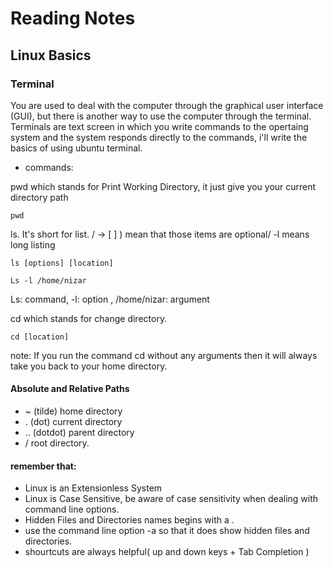 # Reading Notes
## Linux Basics


### Terminal

You are used to deal with the computer through the graphical user interface (GUI), but there is another way to use the computer through the terminal.
Terminals are text screen in which you write commands to the opertaing system and the system responds directly to the commands, i'll write the basics 
of using ubuntu terminal.

* commands:

pwd which stands for Print Working Directory, it just give you your current directory path
```
pwd 
```

ls. It's short for list. /  -> [ ] ) mean that those items are optional/ -l means long listing
```
ls [options] [location]
```
```
Ls -l /home/nizar
```
Ls: command, -l: option , /home/nizar:  argument

cd which stands for change directory. 
```
cd [location]
```
note: If you run the command cd without any arguments then it will always take you back to your home directory.






####	Absolute and Relative Paths

* ~ (tilde)  home directory
* . (dot)  current directory
* .. (dotdot)  parent directory
* / root directory.
 


#### remember that:
- Linux is an Extensionless System
- Linux is Case Sensitive, be aware of case sensitivity when dealing with command line options.
- Hidden Files and Directories names begins with a .
- use the command line option -a so that it does show hidden files and directories.
- shourtcuts are always helpful( up and down keys + Tab Completion )


